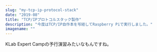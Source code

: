 ```yaml
---
slug: "my-tcp-ip-protocol-stack"
date: "2019-08"
title: "TCP/IPプロトコルスタック製作"
description: "今度はTCP/IP自作本を写経してRaspberry Piで実行しました。"
imagename: ""
---
```

KLab Expert Campの予行演習みたいなもんですね。

